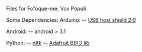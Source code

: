Files for Fofoque-me: Vox Populi

Some Dependencies:
Arduino:
 -- [USB host shield 2.0](https://github.com/felis/USB_Host_Shield_2.0)

Android:
 -- android > 3.1

Python:
 -- [nltk](http://www.nltk.org/)
 -- [Adafruit BBIO lib](https://learn.adafruit.com/setting-up-io-python-library-on-beaglebone-black/installation)
